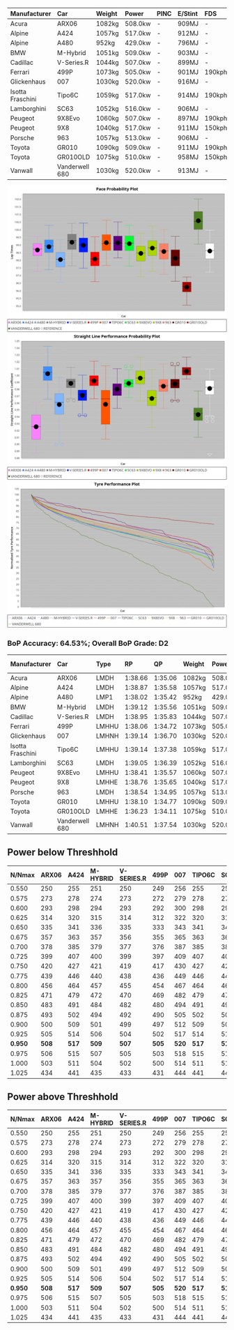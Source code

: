 | Manufacturer     | Car            | Weight | Power   | PINC    | E/Stint | FDS     |
|:-|:-|:-|:-|:-|:-|:-|
| Acura            | ARX06          | 1082kg | 508.0kw |    -    | 909MJ   |    -    |
| Alpine           | A424           | 1057kg | 517.0kw |    -    | 912MJ   |    -    |
| Alpine           | A480           | 952kg  | 429.0kw |    -    | 796MJ   |    -    |
| BMW              | M-Hybrid       | 1051kg | 509.0kw |    -    | 903MJ   |    -    |
| Cadillac         | V-Series.R     | 1044kg | 507.0kw |    -    | 899MJ   |    -    |
| Ferrari          | 499P           | 1073kg | 505.0kw |    -    | 901MJ   | 190kph  |
| Glickenhaus      | 007            | 1030kg | 520.0kw |    -    | 916MJ   |    -    |
| Isotta Fraschini | Tipo6C         | 1059kg | 517.0kw |    -    | 914MJ   | 190kph  |
| Lamborghini      | SC63           | 1052kg | 516.0kw |    -    | 906MJ   |    -    |
| Peugeot          | 9X8Evo         | 1060kg | 507.0kw |    -    | 897MJ   | 190kph  |
| Peugeot          | 9X8            | 1040kg | 517.0kw |    -    | 911MJ   | 150kph  |
| Porsche          | 963            | 1057kg | 513.0kw |    -    | 906MJ   |    -    |
| Toyota           | GR010          | 1090kg | 509.0kw |    -    | 911MJ   | 190kph  |
| Toyota           | GR010OLD       | 1075kg | 510.0kw |    -    | 958MJ   | 150kph  |
| Vanwall          | Vanderwell 680 | 1030kg | 520.0kw |    -    | 913MJ   |    -    |

![PACECHART](./IMG/ACOMETHOD.png)
![STRAIGHTLINEPERFORMANCECHART](./IMG/ACOMETHOD_sp.png)
![TYREPERFORMANCECHART](./IMG/ACOMETHOD_tw.png)

### BoP Accuracy: 64.53%; Overall BoP Grade: D2
| Manufacturer     | Car            | Type  | RP      | QP      | Weight | Power¹  | Threshhold | PINC    | Power²   | E/Stint | AVG Vmax  | FDS     | RDLC | L/Stint | BOP-Grade | Model Accuracy | Model Points | Match%  | SimDiff |
|:-|:-|:-|:-|:-|:-|:-|:-|:-|:-|:-|:-|:-|:-|:-|:-|:-|:-|:-|:-|
| Acura            | ARX06          | LMDH  | 1:38.66 | 1:35.06 | 1082kg | 508.0kw | 210.0kph   |    -    | 508.00kw |  909MJ  | 296.76kph |    -    | 1.00 | 29      | +B2       | 100.00%        | 996          | 80.62%  | #       |
| Alpine           | A424           | LMDH  | 1:38.87 | 1:35.58 | 1057kg | 517.0kw | 210.0kph   |    -    | 517.00kw |  912MJ  | 311.17kph |    -    | 0.99 | 29      | +B1       | 99.61%         | 762          | 86.56%  | #       |
| Alpine           | A480           | LMP1  | 1:38.02 | 1:35.42 |  952kg | 429.0kw | 210.0kph   |    -    | 429.00kw |  796MJ  | 300.82kph |    -    | 0.97 | 27      | -D2       | 100.00%        | 1173         | 64.76%  | ±0.22s  |
| BMW              | M-Hybrid       | LMDH  | 1:39.12 | 1:35.56 | 1051kg | 509.0kw | 210.0kph   |    -    | 509.00kw |  903MJ  | 308.26kph |    -    | 1.00 | 29      | +C1       | 100.00%        | 1826         | 77.18%  | #       |
| Cadillac         | V-Series.R     | LMDH  | 1:38.95 | 1:35.83 | 1044kg | 507.0kw | 210.0kph   |    -    | 507.00kw |  899MJ  | 305.75kph |    -    | 1.01 | 29      | +B2       | 99.00%         | 3184         | 83.49%  | ±1.26s  |
| Ferrari          | 499P           | LMHHU | 1:38.06 | 1:34.72 | 1073kg | 505.0kw | 210.0kph   |    -    | 505.00kw |  901MJ  | 307.33kph | 190kph  | 1.02 | 29      | -C2       | 98.07%         | 3550         | 72.21%  | ±0.57s  |
| Glickenhaus      | 007            | LMHNH | 1:39.14 | 1:36.70 | 1030kg | 520.0kw | 210.0kph   |    -    | 520.00kw |  916MJ  | 305.94kph |    -    | 0.97 | 29      | +C2       | 94.48%         | 2311         | 70.59%  | ±0.35s  |
| Isotta Fraschini | Tipo6C         | LMHHU | 1:39.14 | 1:37.38 | 1059kg | 517.0kw | 210.0kph   |    -    | 517.00kw |  914MJ  | 307.63kph | 190kph  | 1.05 | 29      | +Ω1       | 96.81%         | 91           | 37.61%  | #       |
| Lamborghini      | SC63           | LMDH  | 1:39.05 | 1:36.39 | 1052kg | 516.0kw | 210.0kph   |    -    | 516.00kw |  906MJ  | 308.75kph |    -    | 1.03 | 29      | +C1       | 100.00%        | 529          | 77.99%  | #       |
| Peugeot          | 9X8Evo         | LMHHU | 1:38.41 | 1:35.57 | 1060kg | 507.0kw | 210.0kph   |    -    | 507.00kw |  897MJ  | 308.91kph | 190kph  | 0.99 | 29      | -B1       | 99.21%         | 377          | 88.59%  | #       |
| Peugeot          | 9X8            | LMHHE | 1:38.76 | 1:35.65 | 1040kg | 517.0kw | 210.0kph   |    -    | 517.00kw |  911MJ  | 306.33kph | 150kph  | 1.02 | 29      | ~A1       | 99.52%         | 4561         | 100.00% | ±0.36s  |
| Porsche          | 963            | LMDH  | 1:38.54 | 1:34.95 | 1057kg | 513.0kw | 210.0kph   |    -    | 513.00kw |  906MJ  | 307.91kph |    -    | 1.00 | 29      | ~A1       | 99.96%         | 10176        | 98.16%  | ±0.48s  |
| Toyota           | GR010          | LMHHU | 1:38.10 | 1:34.77 | 1090kg | 509.0kw | 210.0kph   |    -    | 509.00kw |  911MJ  | 306.00kph | 190kph  | 1.00 | 29      | -C2       | 99.95%         | 5509         | 73.37%  | ±0.43s  |
| Toyota           | GR010OLD       | LMHHE | 1:36.23 | 1:34.11 | 1075kg | 510.0kw | 210.0kph   |    -    | 510.00kw |  958MJ  | 310.03kph | 150kph  | 1.01 | 29      | -Ω2       | 100.00%        | 351          | -54.71% | ±1.96s  |
| Vanwall          | Vanderwell 680 | LMHNH | 1:40.51 | 1:37.54 | 1030kg | 520.0kw | 210.0kph   |    -    | 520.00kw |  913MJ  | 303.52kph |    -    | 1.01 | 29      | +Ω1       | 99.23%         | 387          | 11.50%  | ±0.55s  |

## Power below Threshhold
| N/Nmax    | ARX06   | A424    | M-HYBRID | V-SERIES.R | 499P    | 007     | TIPO6C  | SC63    | 9X8EVO  | 9X8     | 963     | GR010   | GR010OLD | VANDERWELL 680 | ​     | RPM      | A480    |
|:-|:-|:-|:-|:-|:-|:-|:-|:-|:-|:-|:-|:-|:-|:-|:-|:-|:-|
|  0.550    |  250    |  255    |  251     |  250       |  249    |  256    |  255    |  254    |  250    |  255    |  253    |  251    |  251     |  256           |  ​    |   --     |   -     |
|  0.575    |  273    |  278    |  274     |  273       |  272    |  279    |  278    |  277    |  273    |  278    |  276    |  274    |  274     |  279           |  ​    |   --     |   -     |
|  0.600    |  293    |  298    |  294     |  293       |  292    |  300    |  298    |  298    |  293    |  298    |  296    |  294    |  295     |  300           |  ​    |   --     |   -     |
|  0.625    |  314    |  320    |  315     |  314       |  312    |  322    |  320    |  319    |  314    |  320    |  317    |  315    |  316     |  322           |  ​    |   --     |   -     |
|  0.650    |  335    |  341    |  336     |  335       |  333    |  343    |  341    |  340    |  335    |  341    |  338    |  336    |  337     |  343           |  ​    |   --     |   -     |
|  0.675    |  357    |  363    |  357     |  356       |  355    |  365    |  363    |  362    |  356    |  363    |  360    |  357    |  358     |  365           |  ​    |   --     |   -     |
|  0.700    |  378    |  385    |  379     |  377       |  376    |  387    |  385    |  384    |  377    |  385    |  382    |  379    |  380     |  387           |  ​    |   --     |   -     |
|  0.725    |  399    |  407    |  400     |  399       |  397    |  409    |  407    |  406    |  399    |  407    |  403    |  400    |  401     |  409           |  ​    |   --     |   -     |
|  0.750    |  420    |  427    |  421     |  419       |  417    |  430    |  427    |  427    |  419    |  427    |  424    |  421    |  422     |  430           |  ​    |   --     |   -     |
|  0.775    |  439    |  446    |  440     |  438       |  436    |  449    |  446    |  446    |  438    |  446    |  443    |  440    |  441     |  449           |  ​    |  5000    |  252    |
|  0.800    |  456    |  464    |  457     |  455       |  454    |  467    |  464    |  463    |  455    |  464    |  461    |  457    |  458     |  467           |  ​    |  5500    |  297    |
|  0.825    |  471    |  479    |  472     |  470       |  469    |  482    |  479    |  478    |  470    |  479    |  476    |  472    |  473     |  482           |  ​    |  6000    |  332    |
|  0.850    |  483    |  491    |  484     |  482       |  480    |  494    |  491    |  490    |  482    |  491    |  487    |  484    |  485     |  494           |  ​    |  6500    |  375    |
|  0.875    |  493    |  502    |  494     |  492       |  490    |  505    |  502    |  501    |  492    |  502    |  498    |  494    |  495     |  505           |  ​    |  7000    |  419    |
|  0.900    |  500    |  509    |  501     |  499       |  497    |  512    |  509    |  508    |  499    |  509    |  505    |  501    |  502     |  512           |  ​    |  7500    |  430    |
|  0.925    |  505    |  514    |  506     |  504       |  502    |  517    |  514    |  513    |  504    |  514    |  510    |  506    |  507     |  517           |  ​    |  8000    |  426    |
| **0.950** | **508** | **517** | **509**  | **507**    | **505** | **520** | **517** | **516** | **507** | **517** | **513** | **509** | **510**  | **520**        | **​** | **8500** | **429** |
|  0.975    |  506    |  515    |  507     |  505       |  503    |  518    |  515    |  514    |  505    |  515    |  511    |  507    |  508     |  518           |  ​    |  9000    |  214    |
|  1.000    |  503    |  511    |  504     |  502       |  500    |  514    |  511    |  510    |  502    |  511    |  507    |  504    |  505     |  514           |  ​    |   --     |   -     |
|  1.025    |  434    |  441    |  435     |  433       |  431    |  444    |  441    |  441    |  433    |  441    |  438    |  435    |  436     |  444           |  ​    |   --     |   -     |

## Power above Threshhold
| N/Nmax    | ARX06   | A424    | M-HYBRID | V-SERIES.R | 499P    | 007     | TIPO6C  | SC63    | 9X8EVO  | 9X8     | 963     | GR010   | GR010OLD | VANDERWELL 680 | ​     | RPM      | A480    |
|:-|:-|:-|:-|:-|:-|:-|:-|:-|:-|:-|:-|:-|:-|:-|:-|:-|:-|
|  0.550    |  250    |  255    |  251     |  250       |  249    |  256    |  255    |  254    |  250    |  255    |  253    |  251    |  251     |  256           |  ​    |   --     |   -     |
|  0.575    |  273    |  278    |  274     |  273       |  272    |  279    |  278    |  277    |  273    |  278    |  276    |  274    |  274     |  279           |  ​    |   --     |   -     |
|  0.600    |  293    |  298    |  294     |  293       |  292    |  300    |  298    |  298    |  293    |  298    |  296    |  294    |  295     |  300           |  ​    |   --     |   -     |
|  0.625    |  314    |  320    |  315     |  314       |  312    |  322    |  320    |  319    |  314    |  320    |  317    |  315    |  316     |  322           |  ​    |   --     |   -     |
|  0.650    |  335    |  341    |  336     |  335       |  333    |  343    |  341    |  340    |  335    |  341    |  338    |  336    |  337     |  343           |  ​    |   --     |   -     |
|  0.675    |  357    |  363    |  357     |  356       |  355    |  365    |  363    |  362    |  356    |  363    |  360    |  357    |  358     |  365           |  ​    |   --     |   -     |
|  0.700    |  378    |  385    |  379     |  377       |  376    |  387    |  385    |  384    |  377    |  385    |  382    |  379    |  380     |  387           |  ​    |   --     |   -     |
|  0.725    |  399    |  407    |  400     |  399       |  397    |  409    |  407    |  406    |  399    |  407    |  403    |  400    |  401     |  409           |  ​    |   --     |   -     |
|  0.750    |  420    |  427    |  421     |  419       |  417    |  430    |  427    |  427    |  419    |  427    |  424    |  421    |  422     |  430           |  ​    |   --     |   -     |
|  0.775    |  439    |  446    |  440     |  438       |  436    |  449    |  446    |  446    |  438    |  446    |  443    |  440    |  441     |  449           |  ​    |  5000    |  252    |
|  0.800    |  456    |  464    |  457     |  455       |  454    |  467    |  464    |  463    |  455    |  464    |  461    |  457    |  458     |  467           |  ​    |  5500    |  297    |
|  0.825    |  471    |  479    |  472     |  470       |  469    |  482    |  479    |  478    |  470    |  479    |  476    |  472    |  473     |  482           |  ​    |  6000    |  332    |
|  0.850    |  483    |  491    |  484     |  482       |  480    |  494    |  491    |  490    |  482    |  491    |  487    |  484    |  485     |  494           |  ​    |  6500    |  375    |
|  0.875    |  493    |  502    |  494     |  492       |  490    |  505    |  502    |  501    |  492    |  502    |  498    |  494    |  495     |  505           |  ​    |  7000    |  419    |
|  0.900    |  500    |  509    |  501     |  499       |  497    |  512    |  509    |  508    |  499    |  509    |  505    |  501    |  502     |  512           |  ​    |  7500    |  430    |
|  0.925    |  505    |  514    |  506     |  504       |  502    |  517    |  514    |  513    |  504    |  514    |  510    |  506    |  507     |  517           |  ​    |  8000    |  426    |
| **0.950** | **508** | **517** | **509**  | **507**    | **505** | **520** | **517** | **516** | **507** | **517** | **513** | **509** | **510**  | **520**        | **​** | **8500** | **429** |
|  0.975    |  506    |  515    |  507     |  505       |  503    |  518    |  515    |  514    |  505    |  515    |  511    |  507    |  508     |  518           |  ​    |  9000    |  214    |
|  1.000    |  503    |  511    |  504     |  502       |  500    |  514    |  511    |  510    |  502    |  511    |  507    |  504    |  505     |  514           |  ​    |   --     |   -     |
|  1.025    |  434    |  441    |  435     |  433       |  431    |  444    |  441    |  441    |  433    |  441    |  438    |  435    |  436     |  444           |  ​    |   --     |   -     |
